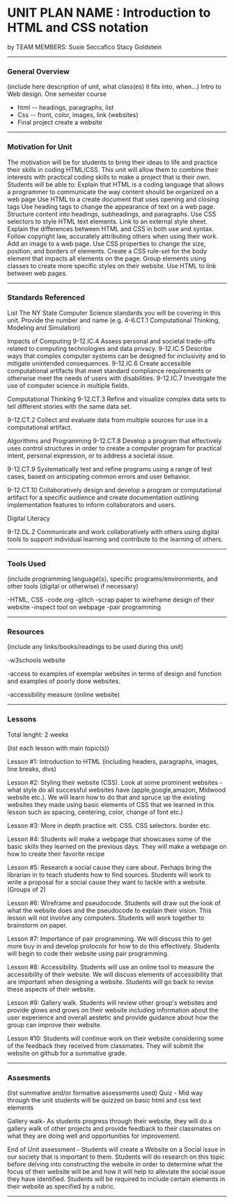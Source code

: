 # UNIT PLAN NAME : Introduction to HTML and CSS notation 
by TEAM MEMBERS: Susie Seccafico Stacy Goldstein

-----

### General Overview
(include here description of unit, what class(es) it fits into, when...)
Intro to Web design. One semester course
- html -- headings, paragraphs, list
- Css -- front, color, images, link (websites)
- Final project create a website


---

### Motivation for Unit


The motivation will be for students to bring their ideas to life and practice their skills in coding HTML/CSS. This unit will allow them to combine their interests with practical coding skills to make a project that is their own. 
Students will be able to:
Explain that HTML is a coding language that allows a programmer to communicate the way content should be organized on a web page
Use HTML to a create document that uses opening and closing tags 
Use heading tags to change the appearance of text on a web page.
Structure content into headings, subheadings, and paragraphs.
Use CSS selectors to style HTML text elements.
Link to an external style sheet.
Explain the differences between HTML and CSS in both use and syntax.
Follow copyright law, accurately attributing others when using their work.
Add an image to a web page.
Use CSS properties to change the size, position, and borders of elements.
Create a CSS rule-set for the body element that impacts all elements on the page.
Group elements using classes to create more specific styles on their website.
Use HTML to link between web pages.

---

### Standards Referenced
List The NY State Computer Science standards you will be covering in this unit. Provide the number and name (e.g. 4-6.CT.1 Computational Thinking, Modeling and Simulation)

Impacts of Computing
9-12.IC.4 Assess personal and societal trade-offs related to computing technologies and data privacy. 
9-12.IC.5 Describe ways that complex computer systems can be designed for inclusivity and to mitigate unintended consequences. 
9-12.IC.6 Create accessible computational artifacts that meet standard compliance requirements or otherwise meet the needs of users with disabilities.
9-12.IC.7 Investigate the use of computer science in multiple fields. 

Computational Thinking
9-12.CT.3 Refine and visualize complex data sets to tell different stories with the same data set. 

9-12.CT.2 Collect and evaluate data from multiple sources for use in a computational artifact.

Algorithms and Programming
9-12.CT.8 Develop a program that effectively uses control structures in order to create a computer program for practical intent, personal expression, or to address a societal issue.

9-12.CT.9 Systematically test and refine programs using a range of test cases, based on anticipating common errors and user behavior.

9-12.CT.10 Collaboratively design and develop a program or computational artifact for a specific audience and create documentation outlining implementation features to inform collaborators and users.

Digital Literacy 

9-12.DL.2 Communicate and work collaboratively with others using digital tools to support individual learning and contribute to the learning of others.


---

### Tools Used
(include programming language(s), specific programs/environments, and other tools (digital or otherwise) if necessary)

-HTML, CSS
-code.org
-glitch
-scrap paper to wireframe design of their website 
-inspect tool on webpage 
-pair programming

---

### Resources
(include any links/books/readings to be used during this unit)

-w3schools website 

-access to examples of exemplar websites in terms of design and function and examples of poorly done websites. 

-accessibility measure (online website) 

---

### Lessons
Total lenght: 2 weeks 

(list each lesson with main topic(s))

Lesson #1: Introduction to HTML (including headers, paragraphs, images, line breaks, divs) 



Lesson #2: Styling their website (CSS). Look at some prominent websites - what style do all successful websites have (apple,google,amazon, Midwood website etc.). We will learn how to do that and spruce up the existing websites they made using basic elements of  CSS that we learned in this lesson such as spacing, centering, color, change of font etc.) 

Lesson #3: More in depth practice wit.  CSS. CSS selectors. border etc. 

Lesson #4: Students will make a webpage that showcases some of the basic skills they learned on the previous days. They will make a webpage on how to create their favorite recipe 



Lesson #5: Research a social cause they care about. Perhaps bring the librarian in to teach students how to find sources. Students will work to write a proposal for a social cause they want to tackle with a website. (Groups of 2) 

Lesson #6: Wireframe and pseudocode. Students will draw out the look of what the website does and the pseudocode to explain their vision. This lesson will not involve any computers. Students will work together to brainstorm on paper.

Lesson #7: Importance of pair programming. We will discuss this to get more buy in and develop protocols for how to do this effectively. Students will begin to code their website using pair programming. 

Lesson #8: Accessibility. Students will use an online tool to measure the accessibility of their website. We will discuss elements of accessibility that are important when designing a website. Students will go back to revise these aspects of their website. 

Lesson #9: Gallery walk. Students will review other group's websites and provide glows and grows on their website including information about the user experience and overall aestetic and provide guidance about how the group can improve their website. 

Lesson #10: Students will continue work on their website considering some of the feedback they received from classmates. They will submit the website on github for a summative grade. 

---

### Assesments
(list summative and/or formative assessments used)
Quiz - Mid way through the unit students will be quizzed on basic html and css text elements

Gallery walk- As students progress through their website, they will do a gallery walk of other projects and provide feedback to their classmates on what they are doing well and opportunities for improvement.

End of Unit assessment - Students will create a Website on a Social issue in our society that is important to them. Students will do research on this topic before delving into constructing the website in order to determine what the focus of their website will be and how it will help to alleviate the social issue they have identified. Students will be required to include certain elements in their website as specified by a rubric. 


---
